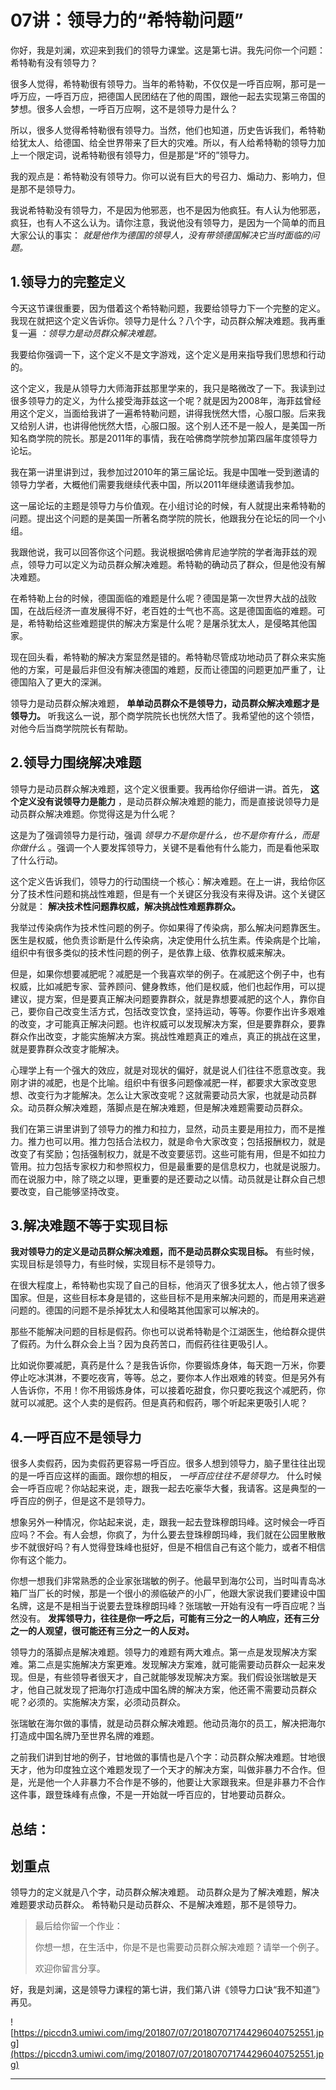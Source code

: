 # 07讲：领导力的“希特勒问题”

你好，我是刘澜，欢迎来到我们的领导力课堂。这是第七讲。我先问你一个问题：希特勒有没有领导力？

很多人觉得，希特勒很有领导力。当年的希特勒，不仅仅是一呼百应啊，那可是一呼万应，一呼百万应，把德国人民团结在了他的周围，跟他一起去实现第三帝国的梦想。很多人会想，一呼百万应啊，这不是领导力是什么？

所以，很多人觉得希特勒很有领导力。当然，他们也知道，历史告诉我们，希特勒给犹太人、给德国、给全世界带来了巨大的灾难。所以，有人给希特勒的领导力加上一个限定词，说希特勒很有领导力，但是那是“坏的”领导力。

我的观点是：希特勒没有领导力。你可以说有巨大的号召力、煽动力、影响力，但是那不是领导力。

我说希特勒没有领导力，不是因为他邪恶，也不是因为他疯狂。有人认为他邪恶，疯狂，也有人不这么认为。请你注意，我说他没有领导力，是因为一个简单的而且大家公认的事实： *就是他作为德国的领导人，没有带领德国解决它当时面临的问题。*

## 1.领导力的完整定义

今天这节课很重要，因为借着这个希特勒问题，我要给领导力下一个完整的定义。我现在就把这个定义告诉你。领导力是什么？八个字，动员群众解决难题。我再重复一遍 *：领导力是动员群众解决难题。*

我要给你强调一下，这个定义不是文字游戏，这个定义是用来指导我们思想和行动的。

这个定义，我是从领导力大师海菲兹那里学来的，我只是略微改了一下。我读到过很多领导力的定义，为什么接受海菲兹这一个呢？就是因为2008年，海菲兹曾经用这个定义，当面给我讲了一遍希特勒问题，讲得我恍然大悟，心服口服。后来我又给别人讲，也讲得他恍然大悟，心服口服。这个别人还不是一般人，是美国一所知名商学院的院长。那是2011年的事情，我在哈佛商学院参加第四届年度领导力论坛。

我在第一讲里讲到过，我参加过2010年的第三届论坛。我是中国唯一受到邀请的领导力学者，大概他们需要我继续代表中国，所以2011年继续邀请我参加。

这一届论坛的主题是领导力与价值观。在小组讨论的时候，有人就提出来希特勒的问题。提出这个问题的是美国一所著名商学院的院长，他跟我分在论坛的同一个小组。

我跟他说，我可以回答你这个问题。我说根据哈佛肯尼迪学院的学者海菲兹的观点，领导力可以定义为动员群众解决难题。希特勒的确动员了群众，但是他没有解决难题。

在希特勒上台的时候，德国面临的难题是什么呢？德国是第一次世界大战的战败国，在战后经济一直发展得不好，老百姓的士气也不高。这是德国面临的难题。可是，希特勒给这些难题提供的解决方案是什么呢？是屠杀犹太人，是侵略其他国家。

现在回头看，希特勒的解决方案显然是错的。希特勒尽管成功地动员了群众来实施他的方案，可是最后非但没有解决德国的难题，反而让德国的问题更加严重了，让德国陷入了更大的深渊。

领导力是动员群众解决难题， **单单动员群众不是领导力，动员群众解决难题才是领导力。** 听我这么一说，那个商学院院长也恍然大悟了。我希望他的这个领悟，对他今后当商学院院长有帮助。

## 2.领导力围绕解决难题

领导力是动员群众解决难题，这个定义很重要。我再给你仔细讲一讲。首先， **这个定义没有说领导力是能力** ，是动员群众解决难题的能力，而是直接说领导力是动员群众解决难题。你觉得这是为什么呢？

这是为了强调领导力是行动，强调 *领导力不是你是什么，也不是你有什么，而是你做什么* 。强调一个人要发挥领导力，关键不是看他有什么能力，而是看他采取了什么行动。

这个定义告诉我们，领导力的行动围绕一个核心：解决难题。在上一讲，我给你区分了技术性问题和挑战性难题，但是有一个关键区分我没有来得及讲。这个关键区分就是： **解决技术性问题靠权威，解决挑战性难题靠群众。**

我举过传染病作为技术性问题的例子。你如果得了传染病，那么解决问题靠医生。医生是权威，他负责诊断是什么传染病，决定使用什么抗生素。传染病是个比喻，组织中有很多类似的技术性问题的例子，是依靠上级、依靠权威来解决。

但是，如果你想要减肥呢？减肥是一个我喜欢举的例子。在减肥这个例子中，也有权威，比如减肥专家、营养顾问、健身教练，他们是权威，他们也起作用，可以提建议，提方案，但是要真正解决问题要靠群众，就是靠想要减肥的这个人，靠你自己，要你自己改变生活方式，包括改变饮食，坚持运动，等等。你要作出许多艰难的改变，才可能真正解决问题。也许权威可以发现解决方案，但是要靠群众，要靠群众作出改变，才能实施解决方案。挑战性难题真正的难点，真正的挑战在这里，就是要靠群众改变才能解决。

心理学上有一个强大的效应，就是对现状的偏好，就是说人们往往不愿意改变。我刚才讲的减肥，也是个比喻。组织中有很多问题像减肥一样，都要求大家改变思想、改变行为才能解决。怎么让大家改变呢？这就需要动员大家，也就是动员群众。动员群众解决难题，落脚点是在解决难题，但是解决难题需要动员群众。

我们在第三讲里讲到了领导力的推力和拉力，显然，动员主要是用拉力，而不是推力。推力也可以用。推力包括合法权力，就是命令大家改变；包括报酬权力，就是改变了有奖励；包括强制权力，就是不改变要惩罚。这些可能有用，但是不如拉力管用。拉力包括专家权力和参照权力，但是最重要的是信息权力，也就是说服力。而在说服力中，除了晓之以理，更重要的是还要动之以情。动员就是让群众自己想要改变，自己能够坚持改变。

## 3.解决难题不等于实现目标

 **我对领导力的定义是动员群众解决难题，而不是动员群众实现目标。** 有些时候，实现目标是领导力，有些时候，实现目标不是领导力。

在很大程度上，希特勒也实现了自己的目标，他消灭了很多犹太人，他占领了很多国家。但是，这些目标本身是错的，这些目标不是用来解决问题的，而是用来逃避问题的。德国的问题不是杀掉犹太人和侵略其他国家可以解决的。

那些不能解决问题的目标是假药。你也可以说希特勒是个江湖医生，他给群众提供了假药。为什么群众会上当？因为良药苦口，而假药往往更吸引人。

比如说你要减肥，真药是什么？是我告诉你，你要锻炼身体，每天跑一万米，你要停止吃冰淇淋，不要吃夜宵，等等。总之，要你本人作出艰难的转变。但是另外有人告诉你，不用！你不用锻炼身体，可以接着吃甜食，你只要吃我这个减肥药，你就可以减肥。这个人卖的是假药。但是真药和假药，哪个听起来更吸引人呢？

## 4.一呼百应不是领导力

很多人卖假药，因为卖假药更容易一呼百应。很多人想到领导力，脑子里往往出现的是一呼百应这样的画面。跟你想的相反， *一呼百应往往不是领导力。* 什么时候会一呼百应呢？你站起来说，走，跟我一起去吃豪华大餐，我请客。这是典型的一呼百应的例子，但是这不是领导力。

想象另外一种情况，你站起来说，走，跟我一起去登珠穆朗玛峰。这时候会一呼百应吗？不会。有人会想，你疯了，为什么要去登珠穆朗玛峰，我们就在公园里散散步不就很好吗？有人觉得登珠峰也挺好，但是不相信自己有这个能力，或者不相信你有这个能力。

你想一想我们非常熟悉的企业家张瑞敏的例子。他最早到海尔公司，当时叫青岛冰箱厂当厂长的时候，那是一个很小的濒临破产的小厂，他跟大家说我们要建设中国名牌，这是不是相当于说要去登珠穆朗玛峰？张瑞敏一开始有没有一呼百应呢？当然没有。 **发挥领导力，往往是你一呼之后，可能有三分之一的人响应，还有三分之一的人观望，很可能还有三分之一的人反对。**

领导力的落脚点是解决难题。领导力的难题有两大难点。第一点是发现解决方案难。第二点是实施解决方案更难。发现解决方案难，就可能需要动员群众一起来发现。但是，有些领导者很天才，自己就能够发现解决方案。我们假设张瑞敏是天才，他自己就发现了把海尔打造成中国名牌的解决方案，他还需不需要动员群众呢？必须的。实施解决方案，必须动员群众。

张瑞敏在海尔做的事情，就是动员群众解决难题。他动员海尔的员工，解决把海尔打造成中国名牌乃至世界名牌的难题。

之前我们讲到甘地的例子，甘地做的事情也是八个字：动员群众解决难题。甘地很天才，他为印度独立这个难题发现了一个天才的解决方案，叫做非暴力不合作。但是，光是他一个人非暴力不合作是不够的，他要让大家跟我来。但是非暴力不合作这件事，跟登珠峰有点像，不是一开始就一呼百应的，甘地要动员群众。

## 总结：

## 划重点

领导力的定义就是八个字，动员群众解决难题。
动员群众是为了解决难题，解决难题要求动员群众。
希特勒只是动员群众、不是解决难题，那不是领导力。

> 最后给你留一个作业：
> 
> 你想一想，在生活中，你是不是也需要动员群众解决难题？请举一个例子。
> 
> 欢迎你留言分享。

好，我是刘澜，这是领导力课程的第七讲，我们第八讲《领导力口诀“我不知道”》再见。

![https://piccdn3.umiwi.com/img/201807/07/201807071744296040752551.jpg](https://piccdn3.umiwi.com/img/201807/07/201807071744296040752551.jpg)

---
